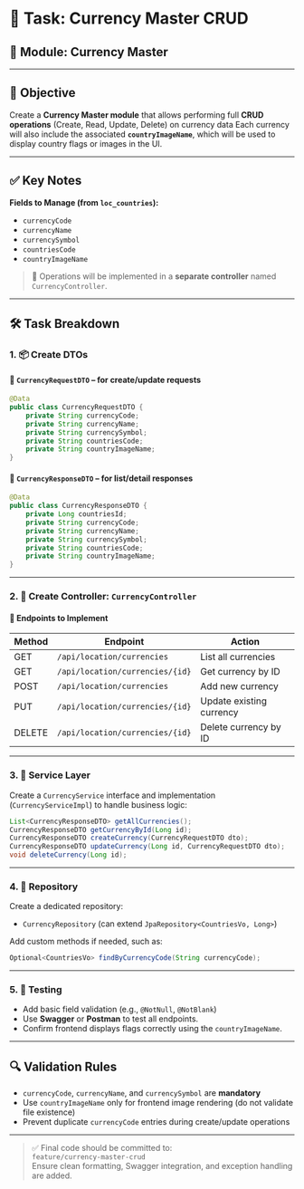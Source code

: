 
# 📝 Task: Currency Master CRUD

## 📁 Module: Currency Master

---

## 🎯 Objective

Create a **Currency Master module** that allows performing full **CRUD operations** (Create, Read, Update, Delete) on currency data
Each currency will also include the associated **`countryImageName`**, which will be used to display country flags or images in the UI.

---

## ✅ Key Notes

**Fields to Manage (from `loc_countries`):**

- `currencyCode`
- `currencyName`
- `currencySymbol`
- `countriesCode`
- `countryImageName`

> 🔸 Operations will be implemented in a **separate controller** named `CurrencyController`.  

---

## 🛠️ Task Breakdown

### 1. 📦 Create DTOs

#### 🔹 `CurrencyRequestDTO` – for create/update requests

```java
@Data
public class CurrencyRequestDTO {
    private String currencyCode;
    private String currencyName;
    private String currencySymbol;
    private String countriesCode;
    private String countryImageName;
}
```

#### 🔹 `CurrencyResponseDTO` – for list/detail responses

```java
@Data
public class CurrencyResponseDTO {
    private Long countriesId;
    private String currencyCode;
    private String currencyName;
    private String currencySymbol;
    private String countriesCode;
    private String countryImageName;
}
```

---

### 2. 📂 Create Controller: `CurrencyController`

#### 📌 Endpoints to Implement

| Method | Endpoint                            | Action                     |
|--------|-------------------------------------|----------------------------|
| GET    | `/api/location/currencies`          | List all currencies        |
| GET    | `/api/location/currencies/{id}`     | Get currency by ID         |
| POST   | `/api/location/currencies`          | Add new currency           |
| PUT    | `/api/location/currencies/{id}`     | Update existing currency   |
| DELETE | `/api/location/currencies/{id}`     | Delete currency by ID      |

---

### 3. 🧠 Service Layer

Create a `CurrencyService` interface and implementation (`CurrencyServiceImpl`) to handle business logic:

```java
List<CurrencyResponseDTO> getAllCurrencies();
CurrencyResponseDTO getCurrencyById(Long id);
CurrencyResponseDTO createCurrency(CurrencyRequestDTO dto);
CurrencyResponseDTO updateCurrency(Long id, CurrencyRequestDTO dto);
void deleteCurrency(Long id);
```

---

### 4. 📇 Repository

Create a dedicated repository:
- `CurrencyRepository` (can extend `JpaRepository<CountriesVo, Long>`)

Add custom methods if needed, such as:
```java
Optional<CountriesVo> findByCurrencyCode(String currencyCode);
```

---

### 5. 🧪 Testing

- Add basic field validation (e.g., `@NotNull`, `@NotBlank`)
- Use **Swagger** or **Postman** to test all endpoints.
- Confirm frontend displays flags correctly using the `countryImageName`.

---

## 🔍 Validation Rules

- `currencyCode`, `currencyName`, and `currencySymbol` are **mandatory**
- Use `countryImageName` only for frontend image rendering (do not validate file existence)
- Prevent duplicate `currencyCode` entries during create/update operations

---

> ✅ Final code should be committed to:  
> `feature/currency-master-crud`  
> Ensure clean formatting, Swagger integration, and exception handling are added.
